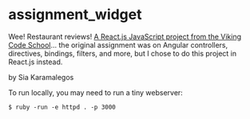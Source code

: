 # assignment_widget
Wee! Restaurant reviews!
[A React.js JavaScript project from the Viking Code School](http://www.vikingcodeschool.com)... the original assignment was on Angular controllers, directives, bindings, filters, and more, but I chose to do this project in React.js instead.

by Sia Karamalegos

To run locally, you may need to run a tiny webserver:
```
$ ruby -run -e httpd . -p 3000
```
